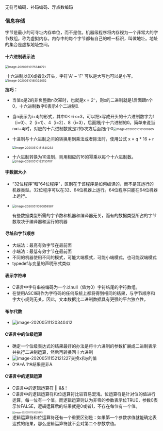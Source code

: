 无符号编码、补码编码、浮点数编码

### 信息存储

字节是最小的可寻址内存单位，而不是位。机器级程序将内存视为一个非常大的字节数组，称为虚拟内存。内存中的每个字节都有自己的唯一标识，叫做地址。地址的集合是虚拟地址空间。

#### 十六进制表示法

<img src="D:\markdown的笔记\Typora\images\image-20200510175348791.png" alt="image-20200510175348791" style="zoom:67%;" />

​	十六进制以0X或者0x开头，字符'A' ~ 'F' 可以是大写也可以是小写。<img src="D:\markdown的笔记\Typora\images\image-20200510180324052.png" alt="image-20200510180324052" style="zoom:67%;" />

**技巧：**

- 当值x是2的非负整数n次幂时，也就是x = 2ⁿ，则x的二进制就是1后面跟n个0，十六进制数字0表示4个二进制0.

- 当n表示为i+4j的形式，其中0<=i<=3，可以把x写成开头的十六进制数字为1（i=0）、2（i=1）、4（i=2）、8（i=3），后面跟j个十六进制的0。简单来说当n=i+4j时，对应的十六进制数就是2的i次方后面跟j个0<img src="D:\markdown的笔记\Typora\images\image-20200510181606965.png" alt="image-20200510181606965" style="zoom: 67%;" />

- 十进制与十六进制之间的转换用到乘法或者除法时，使用公式 x = q * 16 + r

  <img src="D:\markdown的笔记\Typora\images\image-20200510181840232.png" alt="image-20200510181840232" style="zoom: 67%;" />

- 十六进制转换为10进制，则用相应的16的幂乘以每个十六进制数。<img src="D:\markdown的笔记\Typora\images\image-20200510182155707.png" alt="image-20200510182155707" style="zoom:67%;" />

#### 字数据大小

- “32位程序”和"64位程序"，区别在于该程序是如何编译的，而不是其运行的机器类型。32位程序可以在32、64位机器上运行。64位程序只能在64位机器上运行。

- <img src="D:\markdown的笔记\Typora\images\image-20200511090859587.png" alt="image-20200511090859587" style="zoom:67%;" />

  有些数据类型所需的字节数和机器和编译器无关，而有的数据类型所占的字节数取决于编译器和运行的机器

#### 寻址和字节顺序

- 大端法：最高有效字节在最前面
- 小端法：最低有效字节在最前面
- 不同的机器使用不同的模式，可能大端模式，可能小端模式，也可能双端模式
- typedef与变量的声明形式类似

#### 表示字符串

- C语言中字符串被编码为一个以null（值为0）字符结尾的字符数组。
- 在使用ASCII码作为字符码的任何系统上都将得到相同的结果，与字节顺序和字大小规则无关。因此，文本数据比二进制数据具有更强的平台独立性。

#### 布尔代数

- ![image-20200511120340412](D:\markdown的笔记\Typora\images\image-20200511120340412.png)

#### C语言中的位级运算

- 确定一个位级表达式的结果最好的办法是将十六进制的参数扩展成二进制表示并执行二进制运算，然后再转换回十六进制
- ![image-20200511152121227](D:\markdown的笔记\Typora\images\image-20200511152121227.png)交换x和y的值
- 0^A=A   1^A结果是非A

#### C语言中的逻辑运算

- C语言中的逻辑运算符 || && !
- C语言中的逻辑运算符和位运算符比较容易混淆。位运算符是针对位的值进行运算，每一位有一个值。而逻辑运算则认为非零的参数表示位TRUE，参数0表示位FALSE，逻辑运算后的结果就是0或者1，不存在每位有一个值。<img src="D:\markdown的笔记\Typora\images\image-20200511153025945.png" alt="image-20200511153025945" style="zoom: 50%;" />
- 逻辑运算符和位运算符还有一个重要区别是：如果第一个参数求值就能确定表达式的结果，那么逻辑运算符就不会对第二个参数求值。

